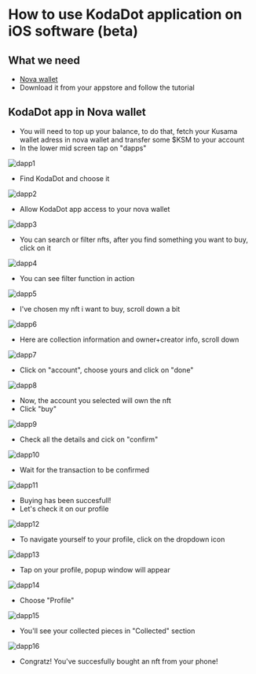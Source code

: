 # How to use KodaDot application on iOS software (beta)

## What we need

- [Nova wallet ](https://novawallet.io/)
- Download it from your appstore and follow the tutorial

## KodaDot app in Nova wallet

- You will need to top up your balance, to do that, fetch your Kusama wallet adress in nova wallet and transfer some $KSM to your account
- In the lower mid screen tap on "dapps"

![dapp1](/nova-ios-tutorial/ss_2520.pngs)

- Find KodaDot and choose it

![dapp2](/novawallet-kodadot-dapp/ss_2521.png)

- Allow KodaDot app access to your nova wallet

![dapp3](/novawallet-kodadot-dapp/ss_2522.png)

- You can search or filter nfts, after you find something you want to buy, click on it

![dapp4](/novawallet-kodadot-dapp/ss_2523.png)

- You can see filter function in action

![dapp5](/novawallet-kodadot-dapp/ss_2524.png)

- I've chosen my nft i want to buy, scroll down a bit

![dapp6](/novawallet-kodadot-dapp/ss_2525.png)

- Here are collection information and owner+creator info, scroll down

![dapp7](/novawallet-kodadot-dapp/ss_2526.png)

- Click on "account", choose yours and click on "done"

![dapp8](/novawallet-kodadot-dapp/ss_2527.png)

- Now, the account you selected will own the nft
- Click "buy"

![dapp9](/novawallet-kodadot-dapp/ss_2528.png)

- Check all the details and cick on "confirm"

![dapp10](/novawallet-kodadot-dapp/ss_2529.png)

- Wait for the transaction to be confirmed

![dapp11](/novawallet-kodadot-dapp/ss_2530.png)

- Buying has been succesfull!
- Let's check it on our profile

![dapp12](/novawallet-kodadot-dapp/ss_2531.png)

- To navigate yourself to your profile, click  on the dropdown icon

![dapp13](/novawallet-kodadot-dapp/ss_2532.png)

- Tap on your profile, popup window will appear

![dapp14](/novawallet-kodadot-dapp/ss_2533.png)

- Choose "Profile"

![dapp15](/novawallet-kodadot-dapp/ss_2534.png)

- You'll see your collected pieces in "Collected" section

![dapp16](/novawallet-kodadot-dapp/ss_2535.png)

- Congratz! You've succesfully bought an nft from your phone!
